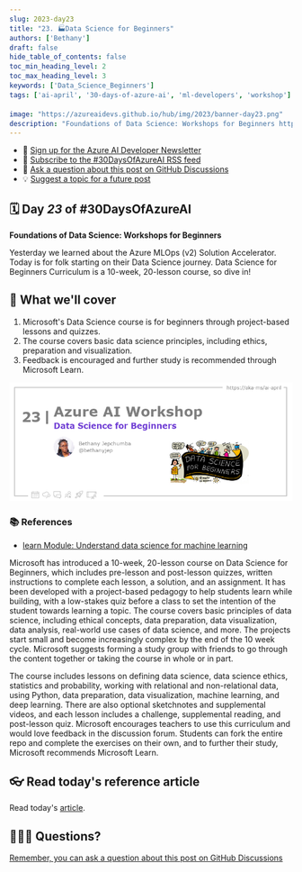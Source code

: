 ```yaml
---
slug: 2023-day23
title: "23. 🏭Data Science for Beginners"
authors: ['Bethany']
draft: false
hide_table_of_contents: false
toc_min_heading_level: 2
toc_max_heading_level: 3
keywords: ['Data_Science_Beginners']
tags: ['ai-april', '30-days-of-azure-ai', 'ml-developers', 'workshop']

image: "https://azureaidevs.github.io/hub/img/2023/banner-day23.png"
description: "Foundations of Data Science: Workshops for Beginners https://azureaidevs.github.io/hub/blog/2023-day23 #30DaysOfAzureAI #AzureAiDevs #AI #DataScience"
---
```


<head>

  <meta property="og:url" content="https://azureaidevs.github.io/hub/blog/2023-day23" />
  <meta property="og:title" content="Data Science for Beginners" />
  <meta property="og:description" content="Foundations of Data Science: Workshops for Beginners https://azureaidevs.github.io/hub/blog/2023-day23 #30DaysOfAzureAI #AzureAiDevs #AI #DataScience" />
  <meta property="og:image" content="https://azureaidevs.github.io/hub/img/2023/banner-day23.png" />
  <meta property="og:type" content="article" />
  <meta property="og:site_name" content="Azure AI Developer" />
  

  <link rel="canonical" href="https://microsoft.github.io/Data-Science-For-Beginners"  />

</head>

- 📧 [Sign up for the Azure AI Developer Newsletter](https://aka.ms/azure-ai-dev-newsletter)
- 📰 [Subscribe to the #30DaysOfAzureAI RSS feed](https://azureaidevs.github.io/hub/blog/rss.xml)
- 📌 [Ask a question about this post on GitHub Discussions](https://github.com/AzureAiDevs/hub/discussions/categories/23-data-science-for-beginners)
- 💡 [Suggest a topic for a future post](https://github.com/AzureAiDevs/hub/discussions/categories/call-for-content)

## 🗓️ Day _23_ of #30DaysOfAzureAI

<!-- README
The following description is also used for the tweet. So it should be action oriented and grab attention 
If you update the description, please update the description: in the frontmatter as well.
-->

**Foundations of Data Science: Workshops for Beginners**

<!-- README
The following is the intro to the post. It should be a short teaser for the post.
-->

Yesterday we learned about the Azure MLOps (v2) Solution Accelerator. Today is for folk starting on their Data Science journey. Data Science for Beginners Curriculum is a 10-week, 20-lesson course, so dive in!

## 🎯 What we'll cover

<!-- README
The following list is the main points of the post. There should be 3-4 main points.
 -->


1. Microsoft's Data Science course is for beginners through project-based lessons and quizzes. 
2. The course covers basic data science principles, including ethics, preparation and visualization. 
3. Feedback is encouraged and further study is recommended through Microsoft Learn.

<!-- 
- Main point 1
- Main point 2
- Main point 3 
- Main point 4
-->

![Image banner for day 23](./../../../static/img/2023/banner-day23.png)

<!-- README
Add or update a list relevant references here. These could be links to other blog posts, Microsoft Learn Module, videos, or other resources.
-->


### 📚 References

- [learn Module: Understand data science for machine learning](https://learn.microsoft.com/training/paths/understand-machine-learning?WT.mc_id=aiml-89446-dglover)


<!-- README
The following is the body of the post. It should be an overview of the post that you are referencing.
See the Learn More section, if you supplied a canonical link, then will be displayed here.
-->


Microsoft has introduced a 10-week, 20-lesson course on Data Science for Beginners, which includes pre-lesson and post-lesson quizzes, written instructions to complete each lesson, a solution, and an assignment. It has been developed with a project-based pedagogy to help students learn while building, with a low-stakes quiz before a class to set the intention of the student towards learning a topic. The course covers basic principles of data science, including ethical concepts, data preparation, data visualization, data analysis, real-world use cases of data science, and more. The projects start small and become increasingly complex by the end of the 10 week cycle. Microsoft suggests forming a study group with friends to go through the content together or taking the course in whole or in part.

The course includes lessons on defining data science, data science ethics, statistics and probability, working with relational and non-relational data, using Python, data preparation, data visualization, machine learning, and deep learning. There are also optional sketchnotes and supplemental videos, and each lesson includes a challenge, supplemental reading, and post-lesson quiz. Microsoft encourages teachers to use this curriculum and would love feedback in the discussion forum. Students can fork the entire repo and complete the exercises on their own, and to further their study, Microsoft recommends Microsoft Learn.

## 👓 Read today's reference article

Read today's [article](https://microsoft.github.io/Data-Science-For-Beginners).


## 🙋🏾‍♂️ Questions?

[Remember, you can ask a question about this post on GitHub Discussions](https://github.com/AzureAiDevs/Discussions/discussions/categories/23-data-science-for-beginners)